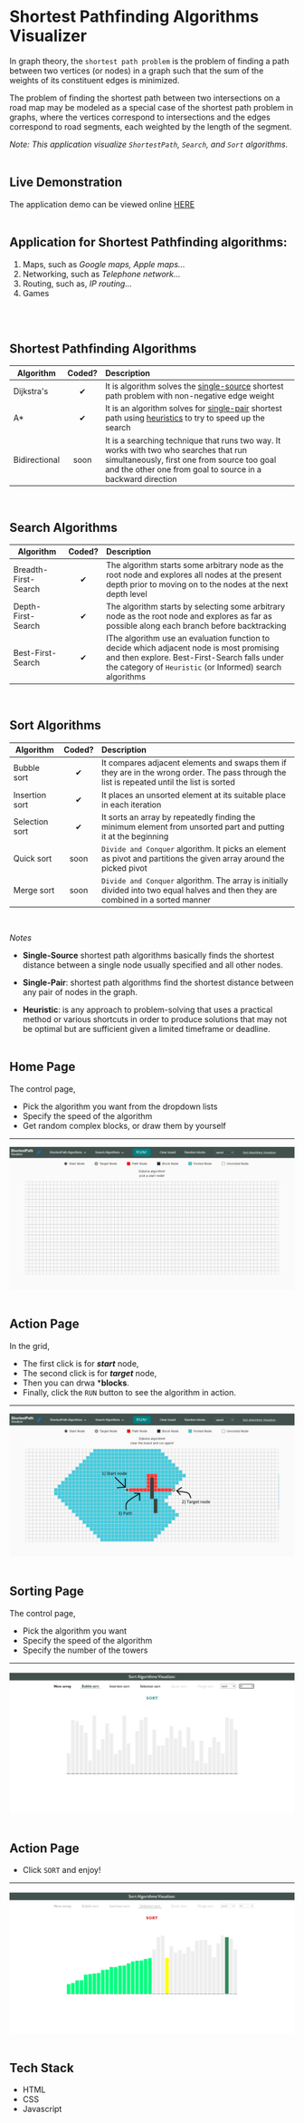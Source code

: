 # Shortest Pathfinding Algorithms Visualizer

In graph theory, the ```shortest path problem``` is the problem of finding a path between two vertices (or nodes) in a graph such that the sum of the weights of its constituent edges is minimized.

The problem of finding the shortest path between two intersections on a road map may be modeled as a special case of the shortest path problem in graphs, where the vertices correspond to intersections and the edges correspond to road segments, each weighted by the length of the segment.

*Note: This application visualize ```ShortestPath```, ```Search```, and ```Sort``` algorithms.*
<br>
<br>

## Live Demonstration
The application demo can be viewed online [HERE](https://hmza-smha.github.io/visualization/)
<br>
<br>

## Application for Shortest Pathfinding algorithms:
1. Maps, such as *Google maps, Apple maps...*
2. Networking, such as *Telephone network...*
3. Routing, such as, *IP routing...*
4. Games
<br>
<br>


## Shortest Pathfinding Algorithms

| Algorithm  |  Coded?       | Description  |
|----------|:-------------:|:-------------|
| Dijkstra's | &#10004; | It is algorithm solves the [single-source](#notes) shortest path problem with non-negative edge weight |
| A* | &#10004; |It is an algorithm solves for  [single-pair](#notes) shortest path using [heuristics](#notes) to try to speed up the search |
| Bidirectional | soon | It is a searching technique that runs two way. It works with two who searches that run simultaneously, first one from source too goal and the other one from goal to source in a backward direction |

<!-- Bellman–Ford algorithm solves the single-source problem if edge weights may be negative.-->
<br>

## Search Algorithms

| Algorithm  |  Coded?       | Description  |
|----------|:-------------:|:-------------|
| Breadth-First-Search | &#10004; | The algorithm starts some arbitrary node as the root node and explores all nodes at the present depth prior to moving on to the nodes at the next depth level |
| Depth-First-Search | &#10004; |The algorithm starts by selecting some arbitrary node as the root node and explores as far as possible along each branch before backtracking |
| Best-First-Search | &#10004; | IThe algorithm use an evaluation function to decide which adjacent node is most promising and then explore. Best-First-Search falls under the category of ```Heuristic``` (or Informed) search algorithms |
<br>

## Sort Algorithms

| Algorithm  |  Coded?       | Description  |
|----------|:-------------:|:-------------|
| Bubble sort | &#10004; | It compares adjacent elements and swaps them if they are in the wrong order. The pass through the list is repeated until the list is sorted |
| Insertion sort | &#10004; |It places an unsorted element at its suitable place in each iteration|
| Selection sort | &#10004; | It sorts an array by repeatedly finding the minimum element from unsorted part and putting it at the beginning |
| Quick sort | soon | ```Divide and Conquer``` algorithm. It picks an element as pivot and partitions the given array around the picked pivot |
| Merge sort | soon | ```Divide and Conquer``` algorithm. The array is initially divided into two equal halves and then they are combined in a sorted manner |
<br>

<i id="notes">Notes</i>
- **Single-Source** shortest path algorithms basically finds the shortest distance between a single node usually specified and all other nodes.

- **Single-Pair**: shortest path algorithms find the shortest distance between any pair of nodes in the graph.

- **Heuristic**:  is any approach to problem-solving that uses a practical method or various shortcuts in order to produce solutions that may not be optimal but are sufficient given a limited timeframe or deadline.
<br><br>


## Home Page

The control page,
- Pick the algorithm you want from the dropdown lists 
- Specify the speed of the algorithm
- Get random complex blocks, or draw them by yourself

---
![image](Images//home.jpg)
<br>
<br>

## Action Page

In the grid,
- The first click is for ***start*** node,
- The second click is for ***target*** node,
- Then you can drwa ***blocks**.
- Finally, click the ```RUN``` button to see the algorithm in action.

---
![image](Images//action.jpg)
<br>
<br>

## Sorting Page

The control page,
- Pick the algorithm you want
- Specify the speed of the algorithm
- Specify the number of the towers

---
![image](Images//sorthome.jpg)
<br>
<br>


## Action Page

- Click ```SORT``` and enjoy!

---
![image](Images//sortaction.jpg)
<br>
<br>

## Tech Stack
- HTML
- CSS
- Javascript